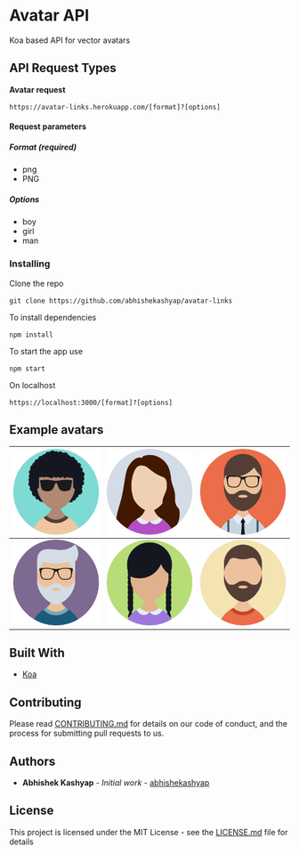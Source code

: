 # Avatar API
Koa based API for vector avatars

## API Request Types

**Avatar request**
```
https://avatar-links.herokuapp.com/[format]?[options]
```

#### Request parameters
##### Format _(required)_
* png
* PNG

##### Options
* boy
* girl
* man

### Installing

Clone the repo

```
git clone https://github.com/abhishekashyap/avatar-links
```

To install dependencies

```
npm install
```

To start the app use

```
npm start
```

On localhost

```
https://localhost:3000/[format]?[options]
```

## Example avatars

| ![Image of animated boy](avatars/img/boy-1.png "Image of animated boy") | ![Image of animated girl](avatars/img/girl-1.png "Image of animated girl") | ![Image of animated man](avatars/img/man-1.png "Image of animated man") |
| --- | --- | --- |
| ![Image of animated man](avatars/img/man.png "Image of animated man") | ![Image of animated girl](avatars/img/girl.png "Image of animated girl") |  ![Image of animated man](avatars/img/man-2.png "Image of animated man") |  ![Image of animated man](avatars/img/man-3.png "Image of animated man") |


## Built With

* [Koa](https://koajs.com)

## Contributing

Please read [CONTRIBUTING.md](CONTRIBUTING.md) for details on our code of conduct, and the process for submitting pull requests to us.

## Authors

* **Abhishek Kashyap** - *Initial work* - [abhishekashyap](https://github.com/abhishekashyap)

## License

This project is licensed under the MIT License - see the [LICENSE.md](LICENSE.md) file for details